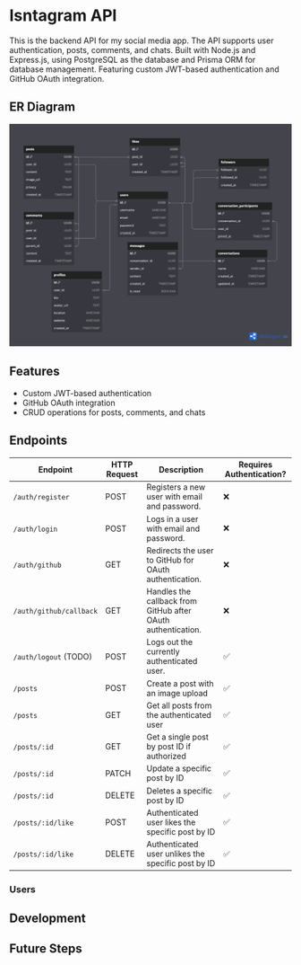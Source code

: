 # Isntagram API

This is the backend API for my social media app. The API supports user authentication, posts, comments, and chats. Built with Node.js and Express.js, using PostgreSQL as the database and Prisma ORM for database management. Featuring custom JWT-based authentication and GitHub OAuth integration.

## ER Diagram

![Project Architecture](assets/er_diagram.png)

## Features

- Custom JWT-based authentication
- GitHub OAuth integration
- CRUD operations for posts, comments, and chats

## Endpoints

| **Endpoint**            | **HTTP Request** | **Description**                                              | **Requires Authentication?** |
| ----------------------- | ---------------- | ------------------------------------------------------------ | ---------------------------- |
| `/auth/register`        | POST             | Registers a new user with email and password.                | ❌                           |
| `/auth/login`           | POST             | Logs in a user with email and password.                      | ❌                           |
| `/auth/github`          | GET              | Redirects the user to GitHub for OAuth authentication.       | ❌                           |
| `/auth/github/callback` | GET              | Handles the callback from GitHub after OAuth authentication. | ❌                           |
| `/auth/logout` (TODO)   | POST             | Logs out the currently authenticated user.                   | ✅                           |
| `/posts`                | POST         | Create a post with an image upload                 |            ✅            |
| `/posts`                | GET          | Get all posts from the authenticated user          |            ✅            |
| `/posts/:id`            | GET          | Get a single post by post ID if authorized         |            ✅            |
| `/posts/:id `           | PATCH        | Update a specific post by ID                       |            ✅            |
| `/posts/:id`            | DELETE       | Deletes a specific post by ID                      |            ✅            |
| `/posts/:id/like`       | POST         | Authenticated user likes the specific post by ID   |            ✅            |
| `/posts/:id/like      ` | DELETE       | Authenticated user unlikes the specific post by ID |            ✅            |

### Users

## Development

## Future Steps

